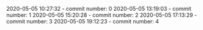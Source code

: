 2020-05-05 10:27:32 - commit number: 0
2020-05-05 13:19:03 - commit number: 1
2020-05-05 15:20:28 - commit number: 2
2020-05-05 17:13:29 - commit number: 3
2020-05-05 19:12:23 - commit number: 4
